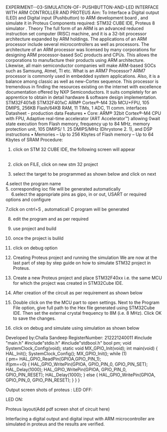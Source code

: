 EXPERIMENT--03-SIMULATION-OF- PUSHBUTTON-AND-LED INTERFACE WITH 
ARM CONTROLLER AND PROTEUS 
Aim: To Interface a Digital output (LED) and Digital input 
(Pushbutton) to ARM development board , and simulate it in 
Proteus 
Components required: STM32 CUBE IDE, Proteus 8 simulator . 
Theory 
The full form of an ARM is an advanced reduced instruction set computer (RISC) machine, and it is a 32-bit processor architecture expanded by ARM holdings. The applications of an ARM processor include several microcontrollers as well as processors. The architecture of an ARM processor was licensed by many corporations for designing ARM processor-based SoC products and CPUs. This allows the corporations to manufacture their products using ARM architecture. Likewise, all main semiconductor companies will make ARM-based SOCs such as Samsung, Atmel, TI etc. 
What is an ARM7 Processor? ARM7 processor is commonly used in embedded system applications. Also, it is a balance among classic as well as new-Cortex sequence. This processor is tremendous in finding the resources existing on the internet with excellence documentation offered by NXP Semiconductors. It suits completely for an apprentice to obtain in detail hardware & software design implementation. 
STM32F401xB STM32F401xC ARM® Cortex®-M4 32b MCU+FPU, 105 DMIPS, 256KB Flash/64KB 
RAM, 11 TIMs, 1 ADC, 11 comm. interfaces Datasheet - production data Features • Core: ARM® 32bit Cortex®-M4 CPU with FPU, Adaptive real-time accelerator (ART Accelerator™) allowing 0wait state execution from Flash memory, frequency up to 84 MHz, memory protection unit, 105 
DMIPS/ 1. 25 DMIPS/MHz (Dhrystone 2. 1), and DSP instructions • Memories – Up to 256 Kbytes of Flash memory – Up to 64 Kbytes of SRAM 
Procedure: 
1.	click on STM 32 CUBE IDE, the following screen will appear  
   
2.	click on FILE, click on new stm 32 project  
  
  
  
3.	select the target to be programmed as shown below and click on next 
  
4.select the program name   
5. corresponding ioc file will be generated automatically  
   
6.select the appropriate pins as gipo, in or out, USART or required options and configure  
  
  
  
7.click on cntrl+S , automaticall C program will be generated  
  
  
  
8.	edit the program and as per required  
  
9.	use project and build 	  
  
10.	once the project is bulild  
  
11.	click on debug option  
  
12.	Creating Proteus project and running the simulation We are now at the last part of step by step guide on how to simulate STM32 project in Proteus. 
13.	Create a new Proteus project and place STM32F40xx i.e. the same MCU for which the project was created in STM32Cube IDE. 
14.	After creation of the circuit as per requirement as shown below 
  
14.	Double click on the the MCU part to open settings. Next to the Program File option, give full path to the Hex file generated using STM32Cube IDE. Then set the external crystal frequency 
to 8M (i.e. 8 MHz). Click OK to save the changes.  
  
15.	click on debug and simulate using simulation as shown below 
 
Developed by:Challa Sandeep 
RegisterNumber: 212221240011 
#include "main.h" 
#include"stdio.h" #include"stdbool.h" bool pm; 
void SystemClock_Config(void); 
static void MX_GPIO_Init(void); int main(void) 
{ 
  HAL_Init(); 
  SystemClock_Config(); 
  MX_GPIO_Init();   while (1)     
{      pm= HAL_GPIO_ReadPin(GPIOA,GPIO_PIN_1);       
if(pm==0) 
              { 
 	   	HAL_GPIO_WritePin(GPIOA, GPIO_PIN_0, GPIO_PIN_SET); 
 	   	HAL_Delay(1000); 
 	   	HAL_GPIO_WritePin(GPIOA, GPIO_PIN_0, GPIO_PIN_RESET); 
 	   	HAL_Delay(1000); 
       }       else 
       { 
 	   	HAL_GPIO_WritePin(GPIOA, GPIO_PIN_0, GPIO_PIN_RESET); 
        } 
     } 
  } 
 
Output screen shots of proteus : 
LED OFF: 
  
LED ON: 
  
Proteus layout(Add pdf screen shot of circuit here) 
 
Interfacing a digital output and digital input with ARM microcontroller are simulated in proteus and the results are verified. 
